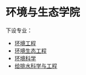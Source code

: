 # 环境与生态学院
下设专业：  

- [环境工程](环境工程.md)  
- [环境生态工程](环境生态工程.md)  
- [环境科学](环境科学.md)  
- [给排水科学与工程](给排水科学与工程.md)  